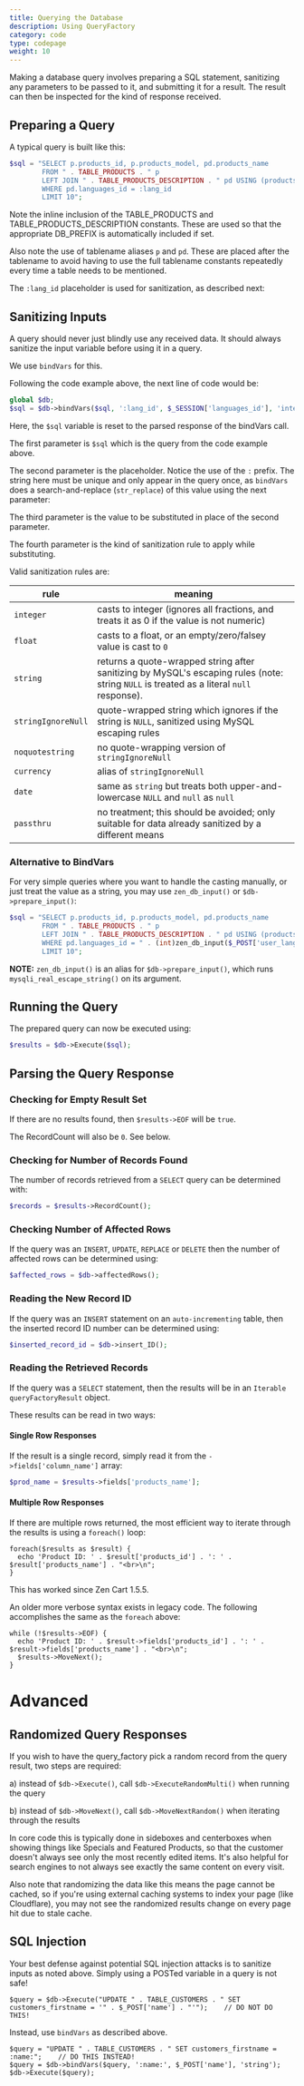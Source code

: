 ```yaml
---
title: Querying the Database
description: Using QueryFactory
category: code
type: codepage
weight: 10
---
```


Making a database query involves preparing a SQL statement, sanitizing any parameters to be passed to it, and submitting it for a result.
The result can then be inspected for the kind of response received.

## Preparing a Query

A typical query is built like this:

```php
$sql = "SELECT p.products_id, p.products_model, pd.products_name
        FROM " . TABLE_PRODUCTS . " p
        LEFT JOIN " . TABLE_PRODUCTS_DESCRIPTION . " pd USING (products_id)
        WHERE pd.languages_id = :lang_id
        LIMIT 10";
```

Note the inline inclusion of the TABLE_PRODUCTS and TABLE_PRODUCTS_DESCRIPTION constants. These are used so that the appropriate DB_PREFIX is automatically included if set.

Also note the use of tablename aliases `p` and `pd`. These are placed after the tablename to avoid having to use the full tablename constants repeatedly every time a table needs to be mentioned.

The `:lang_id` placeholder is used for sanitization, as described next:

## Sanitizing Inputs

A query should never just blindly use any received data. It should always sanitize the input variable before using it in a query.

We use `bindVars` for this.

Following the code example above, the next line of code would be:

```php
global $db;
$sql = $db->bindVars($sql, ':lang_id', $_SESSION['languages_id'], 'integer');
```

Here, the `$sql` variable is reset to the parsed response of the bindVars call.

The first parameter is `$sql` which is the query from the code example above.

The second parameter is the placeholder. Notice the use of the `:` prefix. The string here must be unique and only appear in the query once, as `bindVars` does a search-and-replace (`str_replace`) of this value using the next parameter:

The third parameter is the value to be substituted in place of the second parameter.

The fourth parameter is the kind of sanitization rule to apply while substituting. 

Valid sanitization rules are:

rule | meaning
--- | ---
`integer` | casts to integer (ignores all fractions, and treats it as 0 if the value is not numeric)
`float`   | casts to a float, or an empty/zero/falsey value is cast to `0`
`string`  | returns a quote-wrapped string after sanitizing by MySQL's escaping rules (note: string `NULL` is treated as a literal `null` response).
`stringIgnoreNull` | quote-wrapped string which ignores if the string is `NULL`, sanitized using MySQL escaping rules
`noquotestring`    | no quote-wrapping version of `stringIgnoreNull`
`currency` | alias of `stringIgnoreNull`
`date`     | same as `string` but treats both upper-and-lowercase `NULL` and `null` as `null`
`passthru` | no treatment; this should be avoided; only suitable for data already sanitized by a different means


### Alternative to BindVars

For very simple queries where you want to handle the casting manually, or just treat the value as a string, you may use `zen_db_input()` or `$db->prepare_input()`:

```php
$sql = "SELECT p.products_id, p.products_model, pd.products_name
        FROM " . TABLE_PRODUCTS . " p
        LEFT JOIN " . TABLE_PRODUCTS_DESCRIPTION . " pd USING (products_id)
        WHERE pd.languages_id = " . (int)zen_db_input($_POST['user_language_id']) . "
        LIMIT 10";
```

**NOTE:** `zen_db_input()` is an alias for `$db->prepare_input()`, which runs `mysqli_real_escape_string()` on its argument.


## Running the Query

The prepared query can now be executed using:

```php
$results = $db->Execute($sql);
```

## Parsing the Query Response

### Checking for Empty Result Set

If there are no results found, then `$results->EOF` will be `true`.

The RecordCount will also be `0`. See below.

### Checking for Number of Records Found

The number of records retrieved from a `SELECT` query can be determined with:

```php
$records = $results->RecordCount();
```

### Checking Number of Affected Rows

If the query was an `INSERT`, `UPDATE`, `REPLACE` or `DELETE` then the number of affected rows can be determined using:

```php
$affected_rows = $db->affectedRows();
```

### Reading the New Record ID

If the query was an `INSERT` statement on an `auto-incrementing` table, then the inserted record ID number can be determined using:

```php
$inserted_record_id = $db->insert_ID();
```

### Reading the Retrieved Records

If the query was a `SELECT` statement, then the results will be in an `Iterable` `queryFactoryResult` object. 

These results can be read in two ways:

#### Single Row Responses
If the result is a single record, simply read it from the `->fields['column_name']` array:

```php
$prod_name = $results->fields['products_name'];
```

#### Multiple Row Responses
If there are multiple rows returned, the most efficient way to iterate through the results is using a `foreach()` loop:

```
foreach($results as $result) {
  echo 'Product ID: ' . $result['products_id'] . ': ' . $result['products_name'] . "<br>\n";
}
```
This has worked since Zen Cart 1.5.5. 

An older more verbose syntax exists in legacy code. The following accomplishes the same as the `foreach` above:

```
while (!$results->EOF) {
  echo 'Product ID: ' . $result->fields['products_id'] . ': ' . $result->fields['products_name'] . "<br>\n";
  $results->MoveNext();
}
```


# Advanced

## Randomized Query Responses

If you wish to have the query_factory pick a random record from the query result, two steps are required:

a) instead of `$db->Execute()`, call `$db->ExecuteRandomMulti()` when running the query

b) instead of `$db->MoveNext()`, call `$db->MoveNextRandom()` when iterating through the results

In core code this is typically done in sideboxes and centerboxes when showing things like Specials and Featured Products, so that the customer doesn't always see only the most recently edited items. It's also helpful for search engines to not always see exactly the same content on every visit.

Also note that randomizing the data like this means the page cannot be cached, so if you're using external caching systems to index your page (like Cloudflare), you may not see the randomized results change on every page hit due to stale cache.


## SQL Injection 

Your best defense against potential SQL injection attacks is to sanitize inputs as noted above.  Simply using a POSTed variable in a query is not safe! 

```
$query = $db->Execute("UPDATE " . TABLE_CUSTOMERS . " SET customers_firstname = '" . $_POST['name'] . "'");    // DO NOT DO THIS! 
```
Instead, use `bindVars` as described above. 

```
$query = "UPDATE " . TABLE_CUSTOMERS . " SET customers_firstname = :name:";    // DO THIS INSTEAD! 
$query = $db->bindVars($query, ':name:', $_POST['name'], 'string');
$db->Execute($query);
```

 
